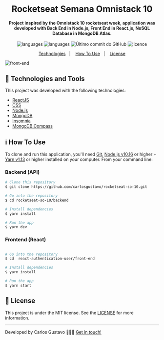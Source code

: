 
<h1 align="center">
     Rocketseat Semana Omnistack 10
</h1>

<h4 align="center">
Project inspired by the Omnistack 10 rocketseat week, application was developed with Back End in Node.js, Front End in React.js, NoSQL Database in MongoDB Atlas.
</h4>
<p align="center">
  <img alt="languages" src="https://img.shields.io/github/languages/top/carlosgustavo/rocketseat-so-10">
  <img alt="languages" src="https://img.shields.io/github/languages/count/carlosgustavo/rocketseat-so-10">
  <img alt="Último commit do GitHub" src="https://img.shields.io/github/last-commit/carlosgustavo/rocketseat-so-10">
  <img alt="licence" src="https://img.shields.io/github/license/carlosgustavo/rocketseat-so-10">
</p>
<p align="center">
  <a href="#rocket-technologies"">Technologies</a>&nbsp;&nbsp;&nbsp;|&nbsp;&nbsp;&nbsp;
  <a href="#information_source-how-to-use">How To Use</a>&nbsp;&nbsp;&nbsp;|&nbsp;&nbsp;&nbsp;
  <a href="#memo-license">License</a>
</p>
                         
![front-end](https://user-images.githubusercontent.com/53797220/95795214-322d0f00-0cc0-11eb-8c2e-aad6de579e79.gif)

## :rocket: Technologies and Tools

This project was developed with the following technologies:

-  [ReactJS](https://reactjs.org/)
-  [CSS](https://www.w3schools.com/css/)
-  [Node.js](https://nodejs.org/en/)
-  [MongoDB](https://www.mongodb.com/cloud/atlas)
-  [Insomnia](https://insomnia.rest/)
-  [MongoDB Compass](https://www.mongodb.com/products/compass)

## :information_source: How To Use

To clone and run this application, you'll need [Git](https://git-scm.com), [Node.js v10.16](https://nodejs.org/en/) or higher + [Yarn v1.13](https://yarnpkg.com/) or higher installed on your computer. From your command line:

<h3> Backend (API) </h3>

```bash
# Clone this repository
$ git clone https://github.com/carlosgustavo/rocketseat-so-10.git

# Go into the repository
$ cd rocketseat-so-10/backend

# Install dependencies
$ yarn install

# Run the app
$ yarn dev
```

<h3> Frontend (React) </h3>

```bash

# Go into the repository
$ cd  react-authentication-user/front-end

# Install dependencies
$ yarn install

# Run the app
$ yarn start
```

## :memo: License
This project is under the MIT license. See the [LICENSE](https://github.com/carlosgustavo/rocketseat-so-10/blob/master/LICENSE) for more information.

---

Developed by Carlos Gustavo 👨🏻‍💻️ [Get in touch!](https://www.linkedin.com/in/carlos-gustavo-a71757190/)
